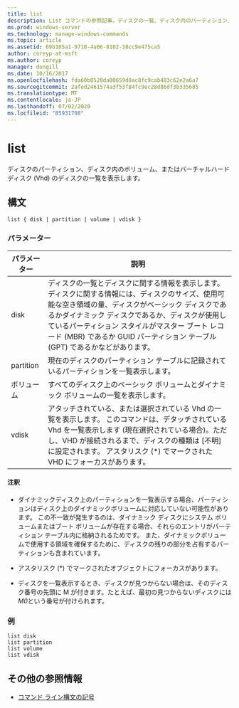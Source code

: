 ```yaml
---
title: list
description: List コマンドの参照記事。ディスクの一覧、ディスク内のパーティション、ディスク内のボリューム、またはバーチャルハードディスク (Vhd) の一覧が表示されます。
ms.prod: windows-server
ms.technology: manage-windows-commands
ms.topic: article
ms.assetid: 69b105a1-9710-4a06-8102-38cc9e475ca5
author: coreyp-at-msft
ms.author: coreyp
manager: dongill
ms.date: 10/16/2017
ms.openlocfilehash: fda60b0520da00659d0ac8fc9cab483c62e2a6a7
ms.sourcegitcommit: 2afed2461574a3f53f84fc9ec28d86df3b335685
ms.translationtype: MT
ms.contentlocale: ja-JP
ms.lasthandoff: 07/02/2020
ms.locfileid: "85931708"
---
```

# <a name="list"></a>list

ディスクのパーティション、ディスク内のボリューム、またはバーチャルハードディスク (Vhd) のディスクの一覧を表示します。

## <a name="syntax"></a>構文

```
list { disk | partition | volume | vdisk }
```

### <a name="parameters"></a>パラメーター

| パラメーター | 説明 |
| --------- | ----------- |
| disk | ディスクの一覧とディスクに関する情報を表示します。ディスクに関する情報には、ディスクのサイズ、使用可能な空き領域の量、ディスクがベーシック ディスクであるかダイナミック ディスクであるか、ディスクが使用しているパーティション スタイルがマスター ブート レコード (MBR) であるか GUID パーティション テーブル (GPT) であるかなどがあります。 |
| partition | 現在のディスクのパーティション テーブルに記録されているパーティションを一覧表示します。 |
| ボリューム | すべてのディスク上のベーシック ボリュームとダイナミック ボリュームの一覧を表示します。 |
| vdisk | アタッチされている、または選択されている Vhd の一覧を表示します。 このコマンドは、デタッチされている Vhd を一覧表示します (現在選択されている場合)。ただし、VHD が接続されるまで、ディスクの種類は [不明] に設定されます。 アスタリスク (*) でマークされた VHD にフォーカスがあります。 |

#### <a name="remarks"></a>注釈

- ダイナミックディスク上のパーティションを一覧表示する場合、パーティションはディスク上のダイナミックボリュームに対応していない可能性があります。 この不一致が発生するのは、ダイナミック ディスクにシステム ボリュームまたはブート ボリュームが存在する場合、それらのエントリがパーティション テーブル内に格納されるためです。 また、ダイナミックボリュームで使用する領域を確保するために、ディスクの残りの部分を占有するパーティションも含まれています。

- アスタリスク (*) でマークされたオブジェクトにフォーカスがあります。

- ディスクを一覧表示するとき、ディスクが見つからない場合は、そのディスク番号の先頭に M が付きます。たとえば、最初の見つからないディスクには*M0*という番号が付けられます。

### <a name="examples"></a>例

```
list disk
list partition
list volume
list vdisk
```

## <a name="additional-references"></a>その他の参照情報

- [コマンド ライン構文の記号](command-line-syntax-key.md)
